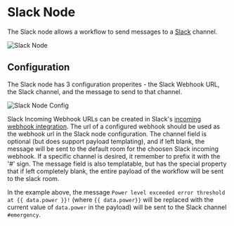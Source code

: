 # Slack Node

The Slack node allows a workflow to send messages to a [Slack](https://slack.com/) channel.

![Slack Node](/images/workflows/outputs/slack-node.png "Slack Node")

## Configuration

The Slack node has 3 configuration properites - the Slack Webhook URL, the Slack channel, and the message to send to that channel.

![Slack Node Config](/images/workflows/outputs/slack-node-config.png "Slack Node Config")

Slack Incoming Webhook URLs can be created in Slack's [incoming webhook integration](https://my.slack.com/services/new/incoming-webhook/). The url of a configured webhook should be used as the webhook url in the Slack node configuration. The channel field is optional (but does support payload templating), and if left blank, the message will be sent to the default room for the choosen Slack incoming webhook. If a specific channel is desired, it remember to prefix it with the '#' sign. The message field is also templatable, but has the special property that if left completely blank, the entire payload of the workflow will be sent to the slack room.

In the example above, the message `Power level exceeded error threshold at {{ data.power }}!` (where `{{ data.power}}` will be replaced with the current value of `data.power` in the payload) will be sent to the Slack channel `#emergency`.
